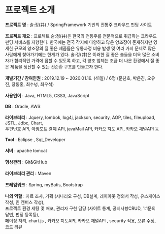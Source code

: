 # 프로젝트 소개 <br>
<b>프로젝트 명</b> : 술:정(井) / SpringFramework 기반의 전통주 크라우드 펀딩 사이트 <br><br>
<b>프로젝트 개요</b> : 프로젝트 술:정(井)은 한국의 전통주를 전문적으로 취급하는 크라우드 펀딩 서비스를 지향한다.
한국에는 전국 각지에 다양하고 많은 양조장이 존재하지만 영세한 규모의 양조장의 질 좋은 제품들은 유통과정 비용 발생 및 여러 가지 문제로 많은 사람에게 찾아가기에는 한계가 있다.
술:정(井)은 이러한 질 좋은 술들을 더욱 많은 소비자가 합리적인 가격에 접할 수 있도록 하고, 
각 양조 업체는 조금 더 나은 환경에서 질 좋은 제품을 생산할 수 있는 선순환 구조를 만들고자 한다.<br><br>
<b>개발기간 / 참여인원</b> : 2019.12.19 ~ 2020.01.16. (41일) / 6명 (문찬호, 박은진, 오유진, 장동홍, 최수녕, 최우석) <br><br>
<b>사용언어</b> : Java, HTML5, CSS3, JavaScript <br><br>
<b>DB</b> : Oracle, AWS <br><br>
<b>라이브러리</b> : Jquery, lombok, log4j, jackson, security, AOP, tiles, fileupload, JSTL, Jdbc, Chart,<br>
우편번호 API, 아임포트 결제 API, javaMail API, 카카오 지도 API, 카카오 채널API 등<br><br>
<b>Tool</b> : Eclipse , Sql_Developer<br><br>
<b>서버</b> : apache tomcat<br><br>
<b>형상관리</b> : Git&GitHub<br><br>
<b>라이브러리 관리</b> : Maven<br><br>
<b>프레임워크</b> : Spring, myBatis, Bootstrap<br><br>
<b>나의 역할</b> : 자료 조사, 기획 (시나리오 구성, DB설계, 레이아웃 정의서 작성, 유스케이스 작성, 린 캔버스 작성),<br>
프로젝트 환경 세팅 및 배포, 관리자 구현 담당 (사이트 통계, 공지사항CRUD, 1:1문의 답변, 펀딩 등록등),<br>
페이징 처리, chart.js , 카카오 지도API, 카카오 채널API , security 적용, 오류 수정, 코드 리뷰
